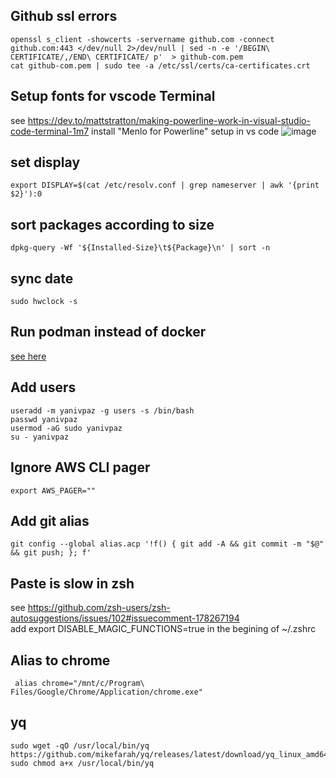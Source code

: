
## Github ssl errors 
```
openssl s_client -showcerts -servername github.com -connect github.com:443 </dev/null 2>/dev/null | sed -n -e '/BEGIN\ CERTIFICATE/,/END\ CERTIFICATE/ p'  > github-com.pem
cat github-com.pem | sudo tee -a /etc/ssl/certs/ca-certificates.crt
```

## Setup fonts for vscode Terminal 
see https://dev.to/mattstratton/making-powerline-work-in-visual-studio-code-terminal-1m7
install  "Menlo for Powerline"
setup in vs code 
![image](https://user-images.githubusercontent.com/4955356/176604701-6f81f71c-d81c-4cb9-b669-7445e2d5b505.png)


## set display 
```
export DISPLAY=$(cat /etc/resolv.conf | grep nameserver | awk '{print $2}'):0
```

## sort packages according to size
```
dpkg-query -Wf '${Installed-Size}\t${Package}\n' | sort -n
```
## sync date
```
sudo hwclock -s 
```

## Run podman instead of docker 

[see here](podman-in-wsl.md)

## Add users
```
useradd -m yanivpaz -g users -s /bin/bash 
passwd yanivpaz
usermod -aG sudo yanivpaz
su - yanivpaz
```

## Ignore AWS CLI pager
```
export AWS_PAGER=""
```

## Add git alias 
```
git config --global alias.acp '!f() { git add -A && git commit -m "$@" && git push; }; f'
```


## Paste is slow in zsh   
see https://github.com/zsh-users/zsh-autosuggestions/issues/102#issuecomment-178267194  
add export DISABLE_MAGIC_FUNCTIONS=true in the begining of ~/.zshrc

## Alias to chrome
```
 alias chrome="/mnt/c/Program\ Files/Google/Chrome/Application/chrome.exe"
```


## yq 
```
sudo wget -qO /usr/local/bin/yq https://github.com/mikefarah/yq/releases/latest/download/yq_linux_amd64
sudo chmod a+x /usr/local/bin/yq
```
